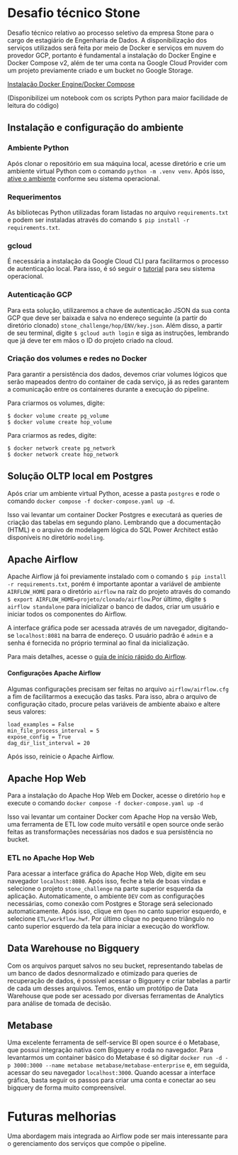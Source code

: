 # Desafio técnico Stone

Desafio técnico relativo ao processo seletivo da empresa Stone para o cargo de estagiário de Engenharia de Dados.
A disponibilização dos serviços utilizados será feita por meio de Docker e serviços em nuvem do provedor GCP, portanto é fundamental a instalação do Docker Engine e Docker Compose v2, além de ter uma conta na Google Cloud Provider com um projeto previamente criado e um bucket no Google Storage.

[Instalação Docker Engine/Docker Compose](https://docs.docker.com/engine/install/)

(Disponibilizei um notebook com os scripts Python para maior facilidade de leitura do código)

## Instalação e configuração do ambiente

### Ambiente Python
Após clonar o repositório em sua máquina local, acesse diretório e crie um ambiente virtual Python com o comando `python -m .venv venv`.
Após isso, [ative o ambiente](https://docs.python.org/3/library/venv.html) conforme seu sistema operacional.

### Requerimentos
As bibliotecas Python utilizadas foram listadas no arquivo `requirements.txt` e podem ser instaladas através do comando `$ pip install -r requirements.txt`.

### gcloud
É necessária a instalação da Google Cloud CLI para facilitarmos o processo de autenticação local.
Para isso, é só seguir o [tutorial](https://cloud.google.com/sdk/docs/install?hl=pt-br) para seu sistema operacional.

### Autenticação GCP
Para esta solução, utilizaremos a chave de autenticação JSON da sua conta GCP que deve ser baixada e salva no endereço seguinte (a partir do diretório clonado) `stone_challenge/hop/ENV/key.json`.
Além disso, a partir de seu terminal, digite `$ gcloud auth login` e siga as instruções, lembrando que já deve ter em mãos o ID do projeto criado na cloud.

### Criação dos volumes e redes no Docker
Para garantir a persistência dos dados, devemos criar volumes lógicos que serão mapeados dentro do container de cada serviço, já as redes garantem a comunicação entre os containeres durante a execução do pipeline.

Para criarmos os volumes, digite:
```
$ docker volume create pg_volume
$ docker volume create hop_volume
```

Para criarmos as redes, digite:
```
$ docker network create pg_network
$ docker network create hop_network
```

## Solução OLTP local em Postgres
Após criar um ambiente virtual Python, acesse a pasta `postgres` e rode o comando `docker compose -f docker-compose.yaml up -d`.

Isso vai levantar um container Docker Postgres e executará as queries de criação das tabelas em segundo plano.
Lembrando que a documentação (HTML) e o arquivo de modelagem lógica do SQL Power Architect estão disponíveis no diretório `modeling`.

## Apache Airflow
Apache Airflow já foi previamente instalado com o comando `$ pip install -r requirements.txt`, porém é importante apontar a variável de ambiente `AIRFLOW_HOME` para o diretório `airflow` na raíz do projeto através do comando `$ export AIRFLOW_HOME=projeto/clonado/airflow`.Por último, digite `$ airflow standalone` para inicializar o banco de dados, criar um usuário e iniciar todos os componentes do Airflow.

A interface gráfica pode ser acessada através de um navegador, digitando-se `localhost:8081` na barra de endereço. O usuário padrão é `admin` e a senha é fornecida no próprio terminal ao final da inicialização.

Para mais detalhes, acesse o [guia de início rápido do Airflow](https://airflow.apache.org/docs/apache-airflow/stable/start.html).

#### Configurações Apache Airflow
Algumas configurações precisam ser feitas no arquivo `airflow/airflow.cfg` a fim de facilitarmos a execução das tasks. Para isso, abra o arquivo de configuração citado, procure pelas variáveis de ambiente abaixo e altere seus valores:

```
load_examples = False
min_file_process_interval = 5
expose_config = True
dag_dir_list_interval = 20
```
Após isso, reinicie o Apache Airflow.

## Apache Hop Web
Para a instalação do Apache Hop Web em Docker, acesse o diretório `hop` e execute o comando `docker compose -f docker-compose.yaml up -d`

Isso vai levantar um container Docker com Apache Hop na versão Web, uma ferramenta de ETL low code muito versátil e open source onde serão feitas as transformações necessárias nos dados e sua persistência no bucket.

### ETL no Apache Hop Web
Para acessar a interface gráfica do Apache Hop Web, digite em seu navegador `localhost:8080`.
Após isso, feche a tela de boas vindas e selecione o projeto `stone_challenge` na parte superior esquerda da aplicação. Automaticamente, o ambiente `DEV` com as configurações necessárias, como conexão com Postgres e Storage será selecionado automaticamente.
Após isso, clique em `Open` no canto superior esquerdo, e selecione `ETL/workflow.hwf`.
Por último clique no pequeno triângulo no canto superior esquerdo da tela para iniciar a execução do workflow.

## Data Warehouse no Bigquery
Com os arquivos parquet salvos no seu bucket, representando tabelas de um banco de dados desnormalizado e otimizado para queries de recuperação de dados, é possível acessar o Bigquery e criar tabelas a partir de cada um desses arquivos. Temos, então um protótipo de Data Warehouse que pode ser acessado por diversas ferramentas de Analytics para análise de tomada de decisão.

## Metabase
Uma excelente ferramenta de self-service BI open source é o Metabase, que possui integração nativa com Bigquery e roda no navegador.
Para levantarmos um container básico do Metabase é só digitar `docker run -d -p 3000:3000 --name metabase metabase/metabase-enterprise` e, em seguida, acessar do seu navegador `localhost:3000`.
Quando acessar a interface gráfica, basta seguir os passos para criar uma conta e conectar ao seu bigquery de forma muito compreensível.

# Futuras melhorias
Uma abordagem mais integrada ao Airflow pode ser mais interessante para o gerenciamento dos serviços que compõe o pipeline.
